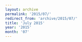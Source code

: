 ```yaml
---
layout: archive
permalink: '2015/07/'
redirect_from: 'archive/2015/07/'
title: 'July 2015'
year: '2015'
month: '07'
---
```

